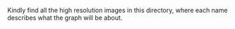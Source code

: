 Kindly find all the high resolution images in this directory, where each name describes what the graph will be about.
